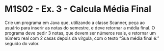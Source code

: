 # M1S02 - Ex. 3 - Calcula Média Final
Crie um programa em Java que, utilizando a classe Scanner, peça ao usuário para inserir as notas do semestre, e deve retornar a média final. O programa deve pedir 3 notas, que devem ser números reais, e retornar um número real com 2 casas depois da vírgula, com o texto “Sua média final é:” seguido do valor.

